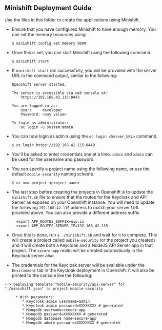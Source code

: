 ## Minishift Deployment Guide

Use the files in this folder to create the applications using Minishift.

- Ensure that you have configured Minishift to have enough memory. You can set the memory resources using:

  `$ minishift config set memory 9000`

- Once this is set, you can start Minishift using the following command:

  `$ minishift start`

- If `minishift start` ran successfully, you will be provided with the server URL in the command output, similar to the following:

  ```
  OpenShift server started.

  The server is accessible via web console at:
      https://192.168.42.115:8443

  You are logged in as:
      User:     developer
      Password: <any value>

  To login as administrator:
      oc login -u system:admin

  ```

- You can now login as admin using the `oc login <Server_URL>` command.

   `$ oc login https://192.168.42.115:8443`

- You'll be asked to enter credentials one at a time. `admin` and `admin` can be used for the username and password.

- You can specify a project name using the following name, or use the default `mobile-security` naming scheme.

  `$ oc new-project <project_name>`

- The last step before creating the projects in Openshift is to update the `minishift.sh` file to ensure that the routes for the Keycloak and API Server as exposed on your Openshift instance. You will need to update the following `192.168.42.115` address to match your server URL provided above. You can also provide a different address suffix.

  ```
    export APP_ROUTES_SUFFIX=nip.io
    export APP_ROUTES_SERVER_IP=192.168.42.115
  ```

- Once this is done, run `$ ./minishift.sh` and wait for it to complete. This will create a project called `mobile-security` (or the project you created) and it will create both a Keycloak and a NodeJS API Server app in that project. The `secure-app` realm will be created automatically in the Keycloak server also.

- The credentials for the Keycloak server will be available under the `Environment` tab in the Keycloak deployment in Openshift. It will also be printed to the console like the following:

```
--> Deploying template "mobile-security/api-server" for "./minishift.json" to project mobile-security

     * With parameters:
        * Keycloak admin username=admin
        * Keycloak admin password=XXXXXXXX # generated
        * Mongodb username=secure-app
        * Mongodb password=XXXXXXXX # generated
        * Mongodb database name=secure-app
        * Mongodb admin password=XXXXXXXX # generated
```
